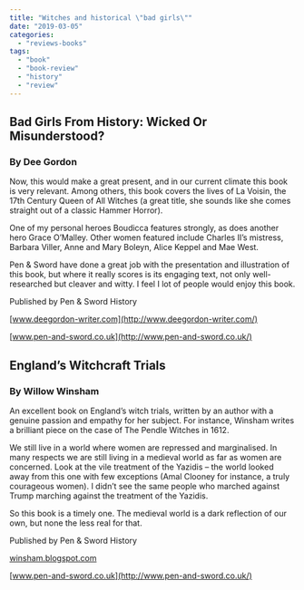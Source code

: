 ```yaml
---
title: "Witches and historical \"bad girls\""
date: "2019-03-05"
categories: 
  - "reviews-books"
tags: 
  - "book"
  - "book-review"
  - "history"
  - "review"
---
```


## Bad Girls From History: Wicked Or Misunderstood?

### By Dee Gordon

Now, this would make a great present, and in our current climate this book is very relevant. Among others, this book covers the lives of La Voisin, the 17th Century Queen of All Witches (a great title, she sounds like she comes straight out of a classic Hammer Horror).

One of my personal heroes Boudicca features strongly, as does another hero Grace O’Malley. Other women featured include Charles II’s mistress, Barbara Viller, Anne and Mary Boleyn, Alice Keppel and Mae West.

Pen & Sword have done a great job with the presentation and illustration of this book, but where it really scores is its engaging text, not only well-researched but cleaver and witty. I feel I lot of people would enjoy this book.

Published by Pen & Sword History

[www.deegordon-writer.com](http://www.deegordon-writer.com/)

[www.pen-and-sword.co.uk](http://www.pen-and-sword.co.uk/)

## England’s Witchcraft Trials

### By Willow Winsham

An excellent book on England’s witch trials, written by an author with a genuine passion and empathy for her subject. For instance, Winsham writes a brilliant piece on the case of The Pendle Witches in 1612.

We still live in a world where women are repressed and marginalised. In many respects we are still living in a medieval world as far as women are concerned. Look at the vile treatment of the Yazidis – the world looked away from this one with few exceptions (Amal Clooney for instance, a truly courageous women). I didn’t see the same people who marched against Trump marching against the treatment of the Yazidis.

So this book is a timely one. The medieval world is a dark reflection of our own, but none the less real for that.

Published by Pen & Sword History

[winsham.blogspot.com](http://winsham.blogspot.com/)

[www.pen-and-sword.co.uk](http://www.pen-and-sword.co.uk/)
